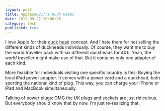 ```yaml
---
layout: post
title: Apple&#8217;s Duck Heads
date: 2012-09-22 19:00:25
category: tech
published: true
---
```


I love Apple for their [duck head](http://www.smalldog.com/product/75037/apple-duck-head-ac-adapter-plug-connector-end) concept. And I hate them for not selling the different kinds of duckheads individually. Of course, they want me to buy the world traveller pack with six different duckheads for 40€. Yeah, the *world* traveller might make use of that. But it contains only one adapter of each kind.

More feasible for individuals visiting one specific country is this: Buying the local iPad power adapter. It comes with a power cord and a duckhead, both sporting the national kind of plug. This way, you can charge your iPhone or iPad and MacBook simultaneously.

Talking of power plugs: OMG the UK plugs and sockets are just ridiculous. But everybody should know that by now. I'm just re-realizing that.